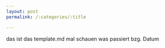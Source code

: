 ```yaml
---
layout: post
permalink: /:categories/:title

---
```


das ist das template.md mal schauen was passiert bzg. Datum
